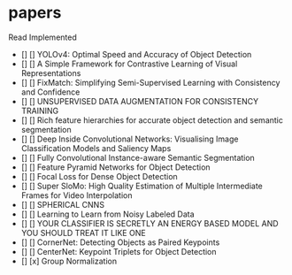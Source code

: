 # papers

Read Implemented
- []    []       YOLOv4: Optimal Speed and Accuracy of Object Detection
- []    []       A Simple Framework for Contrastive Learning of Visual Representations
- []    []       FixMatch: Simplifying Semi-Supervised Learning with Consistency and Confidence
- []    []       UNSUPERVISED DATA AUGMENTATION FOR CONSISTENCY TRAINING
- []    []       Rich feature hierarchies for accurate object detection and semantic segmentation
- []    []       Deep Inside Convolutional Networks: Visualising Image Classification Models and Saliency Maps
- []    []       Fully Convolutional Instance-aware Semantic Segmentation
- []    []       Feature Pyramid Networks for Object Detection
- []    []       Focal Loss for Dense Object Detection
- []    []       Super SloMo: High Quality Estimation of Multiple Intermediate Frames for Video Interpolation
- []    []       SPHERICAL CNNS
- []    []       Learning to Learn from Noisy Labeled Data
- []    []       YOUR CLASSIFIER IS SECRETLY AN ENERGY BASED MODEL AND YOU SHOULD TREAT IT LIKE ONE
- []    []       CornerNet: Detecting Objects as Paired Keypoints
- []    []       CenterNet: Keypoint Triplets for Object Detection
- []    [x]      Group Normalization
